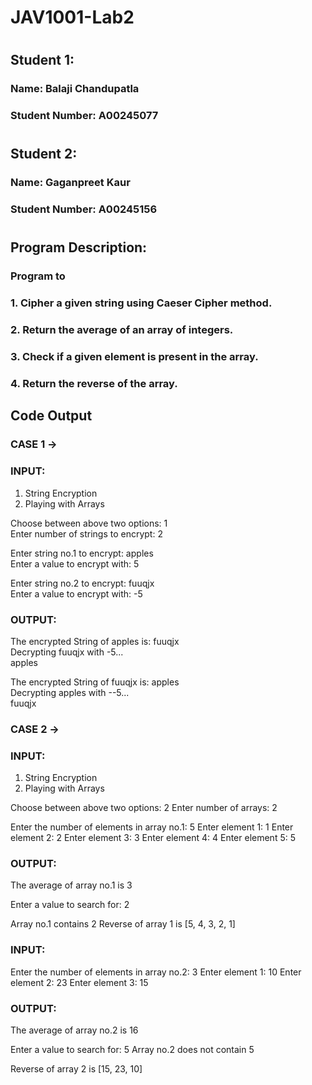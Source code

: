 # JAV1001-Lab2
#
## Student 1:  
### Name: Balaji Chandupatla  
### Student Number: A00245077  
#
## Student 2:  
### Name: Gaganpreet Kaur  
### Student Number: A00245156   
#
#
## Program Description:  
### Program to  
### 1. Cipher a given string using Caeser Cipher method.  
### 2. Return the average of an array of integers.  
### 3. Check if a given element is present in the array.  
### 4. Return the reverse of the array.  

##
## Code Output  

### CASE 1 -> 

### INPUT:  
1. String Encryption   
2. Playing with Arrays  

Choose between above two options: 1  
Enter number of strings to encrypt: 2  

Enter string no.1 to encrypt: apples  
Enter a value to encrypt with: 5  

Enter string no.2 to encrypt: fuuqjx  
Enter a value to encrypt with: -5  


### OUTPUT:  
The encrypted String of apples is: fuuqjx  
Decrypting fuuqjx with -5...  
apples  

The encrypted String of fuuqjx is: apples  
Decrypting apples with --5...  
fuuqjx  




### CASE 2 -> 

### INPUT:
1. String Encryption  
2. Playing with Arrays

Choose between above two options: 2
Enter number of arrays: 2

Enter the number of elements in array no.1: 5
Enter element 1: 1
Enter element 2: 2
Enter element 3: 3
Enter element 4: 4
Enter element 5: 5



### OUTPUT: 
The average of array no.1 is 3


Enter a value to search for: 2

Array no.1 contains 2
Reverse of array 1 is [5, 4, 3, 2, 1]


### INPUT:
Enter the number of elements in array no.2: 3
Enter element 1: 10
Enter element 2: 23
Enter element 3: 15



### OUTPUT: 
The average of array no.2 is 16


Enter a value to search for: 5 
Array no.2 does not contain 5

Reverse of array 2 is [15, 23, 10]
